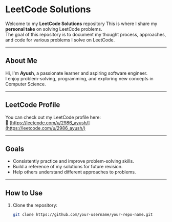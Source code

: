 # LeetCode Solutions

Welcome to my **LeetCode Solutions** repository
This is where I share my **personal take** on solving LeetCode problems.  
The goal of this repository is to document my thought process, approaches, and code for various problems I solve on LeetCode.

---

## About Me
Hi, I'm **Ayush**, a passionate learner and aspiring software engineer.  
I enjoy problem-solving, programming, and exploring new concepts in Computer Science.

---

## LeetCode Profile
You can check out my LeetCode profile here:  
🔗 [https://leetcode.com/u/2986_ayush/](https://leetcode.com/u/2986_ayush/)

---

## Goals
- Consistently practice and improve problem-solving skills.
- Build a reference of my solutions for future revision.
- Help others understand different approaches to problems.

---

## How to Use
1. Clone the repository:
   ```bash
   git clone https://github.com/your-username/your-repo-name.git
